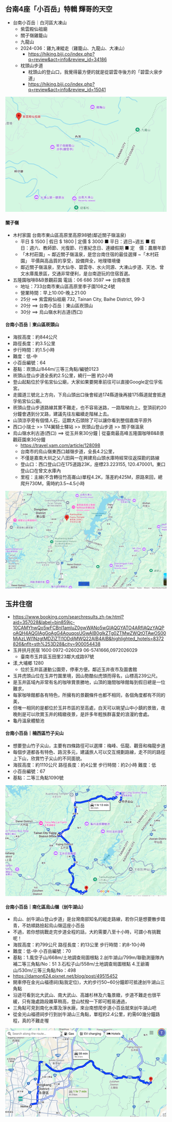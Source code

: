 ## 台南4座「小百岳」特輯 輝哥的天空
- 台南小百岳｜白河區大凍山
  - 紫雲殿仙祖廟
  - 關子嶺雞籠山
  - 九龍山
  - 2024-036：雞九凍縱走（雞籠山、九龍山、大凍山）
    - https://hiking.biji.co/index.php?q=review&act=info&review_id=34186 
  - 枕頭山步道
    - 枕頭山的登山口，我覺得最方便的就是從碧雲寺後方的「碧雲火泉步道」
    - https://hiking.biji.co/index.php?q=review&act=info&review_id=15041

![台南小百岳44.png](台南小百岳_4.png)

#### 關子嶺
- 木村家園  台南市東山區高原里高原98號(鄰近關子嶺溫泉)
  - 平日  $ 1500  | 假日  $ 1800  | 定價  $ 3000  ■ 平日：週日~週五  ■ 假　日：週六、教師節、光復節、行憲紀念日、連續假期  ■ 定　價：農曆年節
  - 「木村莊園」~ 鄰近關子嶺溫泉，是您台南住宿的最佳選擇 ~「木村莊園」 平價與高品質的享受，設備齊全，地理環境優
  - 鄰近關子嶺溫泉，至大仙寺、碧雲寺、水火同源、大凍山步道、天池、曾文水庫風景區，交通非常便利，是台南遊玩的住宿首選。
- 五隆園咖啡B&B景觀莊園  電話：06 686 3597  ==> 台南夜景
  - 地址：733台南市東山區高原里李子園108之4號
  - 營業時間：早上10:00-晚上21:00
  - 25分 ==> 紫雲殿仙祖廟 732, Tainan City, Baihe District, 99-3
  - 20分 ==> 台南小百岳｜東山區崁頭山
  - 30分 ==> 烏山嶺水利古道(西口)


#### 台南小百岳｜東山區崁頭山
  - 海拔高度：約844公尺
  - 路徑長度：約3.5公里
  - 步行時間：約1.5小時
  - 難度：低-中
  - 小百岳編號：64
  - 基點：崁頭山/844m/三等三角點/編號0123
  - 崁頭山登山步道全長約2.5公里，繞行一圈 約2小時
  - 登山起點位於孚佑宮仙公廟，大家如果要開車前往可以直接Google定位孚佑宮。
  - 走國道三號北上方向，下烏山頭出口後會經過174縣道後再接175縣道就會抵達孚佑宮仙公廟。
  - 崁頭山登山步道路線其實不難走，也不容易迷路，一路階梯向上。登頂前約20分鐘會遇到分叉路，建議先往左繼續走階梯上去。
  - 山頂涼亭旁有個情人石，這顆大石頭除了可以讓你看到整個嘉南平原外
  - 西口小瑞士 >> 174翼騎士驛站 >> 崁頭山登山步道 >> 關子嶺溫泉
  - 烏山嶺水利古道(西口) ==> 從玉井來30分鐘 | 從臺南最高峰五隆園咖啡B&B景觀莊園來30分鐘
    - https://travel.yam.com/article/128098
    - 台南市的烏山嶺東西口越嶺步道，全長4.2公里，
    - 不僅是嘉南大圳之父八田與一在興建烏山頭水庫時經常往返探勘的路線
    - 登山口：西口登山口在175道路23K，座標23.223155, 120.470001。東口登山口在曾文水庫內
    - 里程：主線(不含轉往竹高崙山)單程4.2K，落差約425M，原路來回，總爬升730M，需時約3.5~4.5小時

![台南小百岳_3.png](台南小百岳_3.png)

## 玉井住宿
- https://www.booking.com/searchresults.zh-tw.html?aid=357028&label=bin859jc-10CAMYhwQo5wFCBnl1amluZ0gwWANo5wGIAQGYATO4ARfIAQzYAQPoAQH4AQGIAgGoAgG4AouqosUGwAIB0gIkZTg0ZTMwZWQtOTAwOS00MjAzLWI1NzgtMDZjZTI1ODdjMWQ22AIB4AIB&highlighted_hotels=8372826&nflt=sth%253D28&city=900054438
- 玉井拱月民宿 1600     0972-026029  06-5741666,0972026029
  - 臺南市玉井區玉田里23鄰大成路97號
- 漾,大埔鄉  1280
  - 位於玉井區運動公園旁，停車方便。鄰近玉井夜市及圖書館 
- 玉井虎頭山位在玉井竹圍里境，因山勢酷似虎頭而得名，山標高239公尺。
- 是玉井區域內非常有名的咖啡賞景勝地，山頂的幾間咖啡館每到假日總是一位難求，
- 每家咖啡館都各有特色，所擁有的景觀條件也都不相同，各個角度都有不同的美，
- 但唯一相同的是都位於玉井市區的至高處，白天可以眺望山中小鎮的景致，夜晚則是可以欣賞玉井的精緻夜景，是許多年輕族群喜愛的浪漫約會處。
- 龜丹溫泉體驗池

#### 台南小百岳｜楠西區竹子尖山
  - 想要登山竹子尖山，主要有四條路徑可以選擇：梅峰、伍龍、觀音和梅龍步道
  - 每個步道都各有特色、路況多元，建議旅人可以交互規劃路線，走不同的路徑上下山，欣賞竹子尖山的不同面貌。
  - 海拔高度：約1110公尺  路徑長度：約4公里  步行時間：約2小時  難度：低
  - 小百岳編號：67
  - 基點：二等三角點1090號

![台南小百岳_2.png](台南小百岳_2.png)

#### 台南小百岳｜南化區烏山嶺（刣牛湖山）
  - 烏山、刣牛湖山登山步道」是台灣南部知名的縱走路線，若你只是想要散步踏青，不妨順路撿起烏山嶺這座小百岳
  - 不過，若你想挑戰走完步道全程的話，大約需要八至十小時，可謂小有挑戰呢！
  - 海拔高度：約799公尺  路徑長度：約13公里  步行時間：約8-10小時
  - 難度：低-中   小百岳編號：70
  - 基點：1.風空子山/668m/土地調查局圖根點 2.刣牛湖山/799m/聯勤測量隊內補二等三角點/No：51 3.石松子山/558m/土地調查局圖根點 4.王爺崙山/530m/三等三角點/No：498
  - https://damon624.pixnet.net/blog/post/49515452
  - 開車停在金光山福德祠(點我定位)，大約步行50~60分鐘即可抵達刣牛湖山三角點
  - 沿途可看到北大武山、南大武山、高雄杉林及六龜景緻，步道不難走也很平緩，只有幾處路段雜草稍高，登山杖撥一下即可輕易通過，
  - 三角點可見到南化水庫及淨水廠，來台南想爬步道小百岳就來刣牛湖山吧
  - 從金光山福德祠步行到刣牛湖山三角點，單程約2.4公里，約需60幾分鐘路程，真的不難走喔

![台南小百岳_1.png](台南小百岳_1.png)
